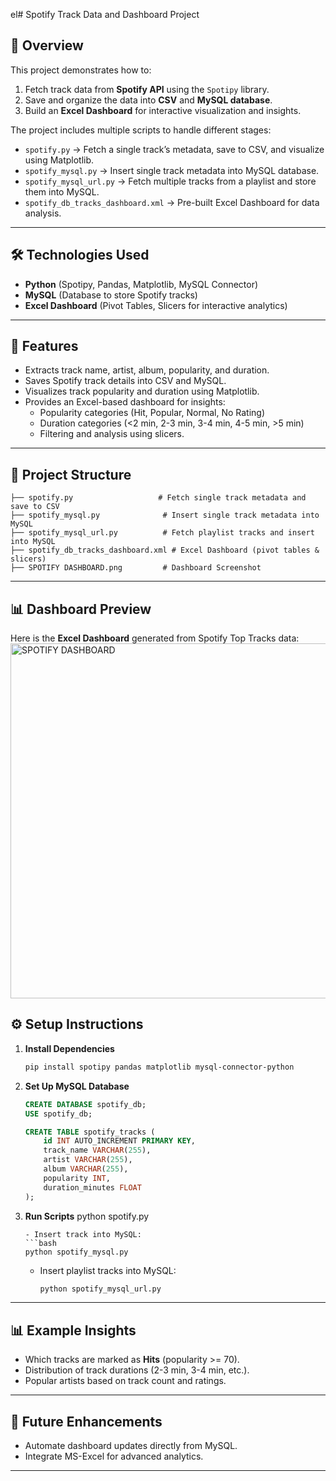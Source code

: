 el# Spotify Track Data and Dashboard Project

## 📌 Overview
This project demonstrates how to:
1. Fetch track data from **Spotify API** using the `Spotipy` library.
2. Save and organize the data into **CSV** and **MySQL database**.
3. Build an **Excel Dashboard** for interactive visualization and insights.

The project includes multiple scripts to handle different stages:
- `spotify.py` → Fetch a single track’s metadata, save to CSV, and visualize using Matplotlib.
- `spotify_mysql.py` → Insert single track metadata into MySQL database.
- `spotify_mysql_url.py` → Fetch multiple tracks from a playlist and store them into MySQL.
- `spotify_db_tracks_dashboard.xml` → Pre-built Excel Dashboard for data analysis.

---

## 🛠️ Technologies Used
- **Python** (Spotipy, Pandas, Matplotlib, MySQL Connector)
- **MySQL** (Database to store Spotify tracks)
- **Excel Dashboard** (Pivot Tables, Slicers for interactive analytics)

---

## 🚀 Features
- Extracts track name, artist, album, popularity, and duration.
- Saves Spotify track details into CSV and MySQL.
- Visualizes track popularity and duration using Matplotlib.
- Provides an Excel-based dashboard for insights:
  - Popularity categories (Hit, Popular, Normal, No Rating)
  - Duration categories (<2 min, 2-3 min, 3-4 min, 4-5 min, >5 min)
  - Filtering and analysis using slicers.

---

## 📂 Project Structure
```
├── spotify.py                   # Fetch single track metadata and save to CSV
├── spotify_mysql.py              # Insert single track metadata into MySQL
├── spotify_mysql_url.py          # Fetch playlist tracks and insert into MySQL
├── spotify_db_tracks_dashboard.xml # Excel Dashboard (pivot tables & slicers)
├── SPOTIFY DASHBOARD.png         # Dashboard Screenshot
```

---

## 📊 Dashboard Preview
Here is the **Excel Dashboard** generated from Spotify Top Tracks data:
<img width="1512" height="568" alt="SPOTIFY DASHBOARD" src="https://github.com/user-attachments/assets/976606cd-669a-4732-b44e-17a9fb1661f9" />


## ⚙️ Setup Instructions

1. **Install Dependencies**
   ```bash
   pip install spotipy pandas matplotlib mysql-connector-python
   ```

2. **Set Up MySQL Database**
   ```sql
   CREATE DATABASE spotify_db;
   USE spotify_db;

   CREATE TABLE spotify_tracks (
       id INT AUTO_INCREMENT PRIMARY KEY,
       track_name VARCHAR(255),
       artist VARCHAR(255),
       album VARCHAR(255),
       popularity INT,
       duration_minutes FLOAT
   );
   ```

3. **Run Scripts**
     python spotify.py
     ```
   - Insert track into MySQL:
     ```bash
     python spotify_mysql.py
     ```
   - Insert playlist tracks into MySQL:
     ```bash
     python spotify_mysql_url.py
     ```

---

## 📊 Example Insights
- Which tracks are marked as **Hits** (popularity >= 70).
- Distribution of track durations (2-3 min, 3-4 min, etc.).
- Popular artists based on track count and ratings.

---

## 📌 Future Enhancements
- Automate dashboard updates directly from MySQL.
- Integrate MS-Excel for advanced analytics.

---
